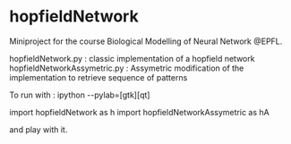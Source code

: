 hopfieldNetwork
===============

Miniproject for the course Biological Modelling of Neural Network @EPFL. 

hopfieldNetwork.py : classic implementation of a hopfield network
hopfieldNetworkAssymetric.py : Assymetric modification of the implementation to retrieve sequence of patterns


To run with :
ipython --pylab=[gtk][qt]

import hopfieldNetwork as h
import hopfieldNetworkAssymetric as hA

and play with it.

